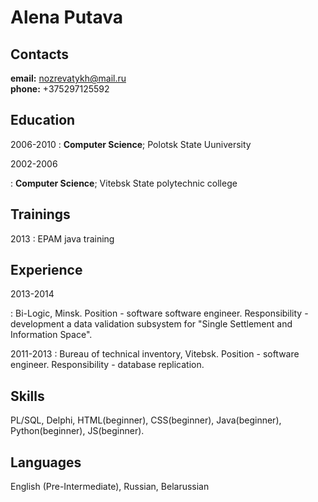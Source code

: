 Alena Putava
============

Contacts
---------
**email:** nozrevatykh@mail.ru  
**phone:** +375297125592

Education
---------

2006-2010
: **Computer Science**; Polotsk State Uuniversity

2002-2006

: **Computer Science**; Vitebsk State polytechnic college

Trainings
----

2013
: EPAM java training 
  

Experience
----------

2013-2014

: Bi-Logic, Minsk. Position - software software engineer. Responsibility - development a data validation subsystem for "Single Settlement and Information Space".

2011-2013
: Bureau of technical inventory, Vitebsk. Position - software engineer. Responsibility - database replication.

Skills
---------
PL/SQL,  Delphi, HTML(beginner), CSS(beginner), Java(beginner), Python(beginner),
JS(beginner).

Languages
-
English (Pre-Intermediate),
Russian,
Belarussian